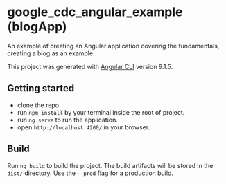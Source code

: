 # google_cdc_angular_example (blogApp)
An example of creating an Angular application covering the fundamentals, creating a blog as an example.

This project was generated with [Angular CLI](https://github.com/angular/angular-cli) version 9.1.5.

## Getting started
- clone the repo 
- run `npm install` by your terminal inside the root of project.
- run `ng serve` to run the application.
- open  `http://localhost:4200/` in your browser.

## Build

Run `ng build` to build the project. The build artifacts will be stored in the `dist/` directory. Use the `--prod` flag for a production build.
